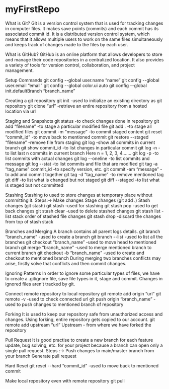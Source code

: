 # myFirstRepo

What is Git?
Git is a version control system that is used for tracking changes in computer files. It makes save points (commits) and each commit has its associated commit id. It is a distributed version control system, which means that it allows multiple users to work on the same files simultaneously and keeps track of changes made to the files by each user.

What is GitHub?
GitHub is an online platform that allows developers to store and manage their code repositories in a centralized location. It also provides a variety of tools for version control, collaboration, and project management.

Setup Commands
git config --global user.name “name”
git config --global user.email “email”
git config --global color.ui auto
git config --global init.defaultBranch “branch_name”

Creating a git repository
git init -used to initialize an existing directory as git repository
git clone “url” -retrieve an entire repository from a hosted location via url

Staging and Snapshots
git status -to check changes done in repository
git add “filename” -to stage a particular modified file
git add . -to stage all modified files
git commit -m “message” -to commit staged content
git reset “commit_id” -to move back to mentioned commit
git restore --staged “filename” -remove file from staging
git log -show all commits in current branch
git show commit_id -to list changes in particular commit
git log -n  -to list last n commits in current branch
Here n = 1, 2, 3, 4…….
git log -p   -to list commits with actual changes
git log --oneline   -to list commits and message
git log --stat   -to list commits and file that are modified
git tag -a “tag_name” commit_id   -to specify version, etc.
git commit -am “message”  -to add and commit together
git tag -d “tag_name”   -to remove mentioned tag
git diff  -to list what is changed but not staged
git diff --staged  -to list what is staged but not committed


Stashing 
Stashing to used to store changes at temporary place without committing it.
Steps:->
Make changes
Stage changes (git add .)
Stash changes (git stash)
git stash -used for stashing
git stash pop -used to get back changes
git stash clear -used to delete stashed changes
git stash list  -list stack order of stashed file changes
git stash drop  -discard the changes from top of stash stack

Branches and Merging
A branch contains all parent logs details.
git branch “branch_name” -used to create a branch
git branch --list -used to list all the branches
git checkout “branch_name” -used to move head to mentioned branch
git merge “branch_name” -used to merge mentioned branch to current branch
git checkout -b “branch_name”   -used to create and checkout to  mentioned branch
During merging two branches conflicts may arise, firstly solve that conflicts and then commit changes.

Ignoring Patterns
In order to ignore some particular types of files, we have to create a .gitignore file, save file types in it, stage and commit.
Changes in ignored files aren’t tracked by git. 

Connect remote repository to local repository
git remote add origin “url”
git remote -v  -used to check connected url
git push origin “branch_name”  -used to push changes to mentioned branch of repository

Forking
It is used to keep our repository safe from unauthorized access and changes. Using forking,
entire repository gets copied to our account.
git remote add upstream “url”
Upstream - from where we have forked the repository

Pull Request
It is good practise to create a new branch for each feature update, bug solving, etc. for your project because a branch can open only a single pull request. 
Steps :->
Push changes to main/master branch from your branch
Generate pull request

Hard Reset
git reset --hard “commit_id”   -used to move back to mentioned commit

Make local repository even with remote repository
git pull